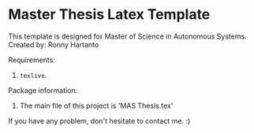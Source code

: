 # Master Thesis Latex Template
This template is designed for Master of Science in Autonomous Systems.
Created by: Ronny Hartanto

Requirements:
1. `texlive`.

Package information:
1. The main file of this project is 'MAS Thesis.tex'


If you have any problem, don't hesitate to contact me. :)
